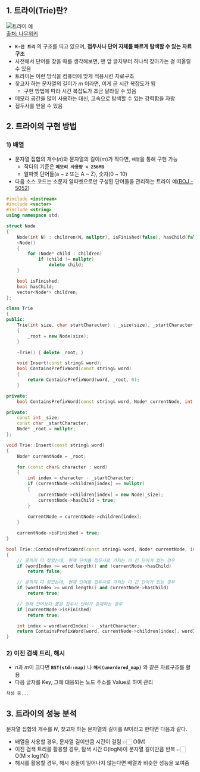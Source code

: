 ## 1. 트라이(Trie)란?

![트라이 예](https://i.namu.wiki/i/PHgJCkRygRzblJVKXeYrtcxtLTliCsMUVtNnHEwliFlzq64-XWJIeIbMIVIlYmdYHrWynFVhrj-SYdeWthGzZZrHUzsgviFcE78yg3loivWWsO3S3R5xtqq8YA25_UAm_qb1DvyawQ456ws_x1oCYw.webp)  
[출처: 나무위키](https://namu.wiki/w/%ED%8A%B8%EB%9D%BC%EC%9D%B4)  

- **`K-진 트리`** 의 구조를 띄고 있으며, **접두사나 단어 자체를 빠르게 탐색할 수 있는 자료구조**
- 사전에서 단어를 찾을 때를 생각해보면, 맨 앞 글자부터 하나씩 찾아가는 걸 떠올릴 수 있음
- 트라이는 이런 방식을 컴퓨터에 맞게 적용시킨 자료구조
- 찾고자 하는 문자열의 길이가 $m$ 이라면, 이게 곧 시간 복잡도가 됨
	- 구현 방법에 따라 시간 복잡도가 조금 달라질 수 있음
- 메모리 공간을 많이 사용하는 대신, 고속으로 탐색할 수 있는 강력함을 자랑
- 접두사를 얻을 수 있음


## 2. 트라이의 구현 방법

### 1) 배열

- 문자열 집합의 개수($n$)와 문자열의 길이($m$)가 작다면, `배열`을 통해 구현 가능
	- 작다의 기준은 **`메모리 사용량 < 256MB`**
	- 알파벳 단어들(a ~ z 또는 A ~ Z), 숫자(0 ~ 10)
- 다음 소스 코드는 소문자 알파벳으로만 구성된 단어들을 관리하는 트라이 예([BOJ - 5052](https://www.acmicpc.net/problem/5052))
```cpp
#include <iostream>
#include <vector>
#include <string>
using namespace std;

struct Node
{
    Node(int N) : children(N, nullptr), isFinished(false), hasChild(false) { }
    ~Node()
    {
        for (Node* child : children)
            if (child != nullptr)
                delete child;
    }

    bool isFinished;
    bool hasChild;
    vector<Node*> children;
};

class Trie
{
public:
    Trie(int size, char startCharacter) : _size(size), _startCharacter(startCharacter)
    {
        _root = new Node(size);
    }

    ~Trie() { delete _root; }

    void Insert(const string& word);
    bool ContainsPrefixWord(const string& word)
    { 
	    return ContainsPrefixWord(word, _root, 0);
	}

private:
    bool ContainsPrefixWord(const string& word, Node* currentNode, int wordIndex);

private:
    const int _size;
    const char _startCharacter;
    Node* _root = nullptr;
};
```  

```cpp
void Trie::Insert(const string& word)
{
    Node* currentNode = _root;

    for (const char& character : word)
    {
        int index = character - _startCharacter;
        if (currentNode->children[index] == nullptr)
        {
            currentNode->children[index] = new Node(_size);
            currentNode->hasChild = true;
        }
        
        currentNode = currentNode->children[index];
    }

    currentNode->isFinished = true;
}

bool Trie::ContainsPrefixWord(const string& word, Node* currentNode, int wordIndex)
{
    // 끝까지 다 찾았는데, 현재 단어를 접두사로 가지는 더 긴 단어가 없는 경우
    if (wordIndex >= word.length() and !currentNode->hasChild)
        return false;

    // 끝까지 다 찾았는데, 현재 단어를 접두사로 가지는 더 긴 단어가 있는 경우
    if (wordIndex >= word.length() and currentNode->hasChild)
        return true;

    // 현재 단어보다 짧은 접두사 단어가 존재하는 경우
    if (currentNode->isFinished)
        return true;

    int index = word[wordIndex] - _startCharacter;
    return ContainsPrefixWord(word, currentNode->children[index], wordIndex + 1);
}
```  

### 2) 이진 검색 트리, 해시

- $n$과 $m$이 크다면 **`BST(std::map)`** 나 **`해시(unordered_map)`** 와 같은 자료구조를 활용
- 다음 글자를 Key, 그에 대응되는 노드 주소를 Value로 하여 관리

```cpp
작성 중...
```


## 3. 트라이의 성능 분석

문자열 집합의 개수를 $N$, 찾고자 하는 문자열의 길이를 $M$이라고 한다면 다음과 같다.
- 배열을 사용할 경우, 문자열 길이만큼 시간이 걸림 👉🏻 $\mathrm{O(M)}$
- 이진 검색 트리를 활용할 경우, 탐색 시간 $\mathrm{O(logN)}$이 문자열 길이만큼 반복 👉🏻 $\mathrm{O(M \times log(N))}$
- 해시를 활용할 경우, 해시 충돌이 일어나지 않는다면 배열과 비슷한 성능을 보여줌